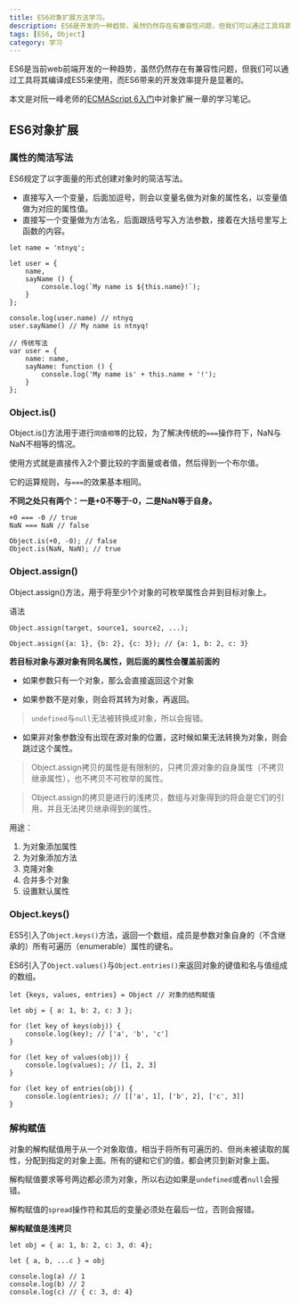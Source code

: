 ```yaml
---
title: ES6对象扩展方法学习。
description: ES6是开发的一种趋势，虽然仍然存在有兼容性问题，但我们可以通过工具将其编译成ES5来使用，而ES6带来的开发效率提升是显著的。
tags: [ES6, Object]
category: 学习
---
```


ES6是当前web前端开发的一种趋势，虽然仍然存在有兼容性问题，但我们可以通过工具将其编译成ES5来使用，而ES6带来的开发效率提升是显著的。<!-- more -->

本文是对阮一峰老师的[ECMAScript 6入门](https://github.com/ruanyf/es6tutorial/blob/gh-pages/docs/object.md)中对象扩展一章的学习笔记。

## ES6对象扩展

### 属性的简洁写法

ES6规定了以字面量的形式创建对象时的简洁写法。

- 直接写入一个变量，后面加逗号，则会以变量名做为对象的属性名，以变量值做为对应的属性值。
- 直接写一个变量做为方法名，后面跟括号写入方法参数，接着在大括号里写上函数的内容。

```
let name = 'ntnyq';

let user = {
    name,
    sayName () {
        console.log(`My name is ${this.name}!`);
    }
};

console.log(user.name) // ntnyq
user.sayName() // My name is ntnyq!

// 传统写法
var user = {
    name: name,
    sayName: function () {
        console.log('My name is' + this.name + '!');
    }
};
```

### Object.is()

Object.is()方法用于进行`同值相等`的比较，为了解决传统的`===`操作符下，NaN与NaN不相等的情况。

使用方式就是直接传入2个要比较的字面量或者值，然后得到一个布尔值。

它的运算规则，与`===`的效果基本相同。

**不同之处只有两个：一是+0不等于-0，二是NaN等于自身。**

```
+0 === -0 // true
NaN === NaN // false

Object.is(+0, -0); // false
Object.is(NaN, NaN); // true
```

### Object.assign()

Object.assign()方法，用于将至少1个对象的可枚举属性合并到目标对象上。

语法

```
Object.assign(target, source1, source2, ...);

Object.assign({a: 1}, {b: 2}, {c: 3}); // {a: 1, b: 2, c: 3}
```

**若目标对象与源对象有同名属性，则后面的属性会覆盖前面的**

- 如果参数只有一个对象，那么会直接返回这个对象

- 如果参数不是对象，则会将其转为对象，再返回。

> `undefined`与`null`无法被转换成对象，所以会报错。

- 如果非对象参数没有出现在源对象的位置，这时候如果无法转换为对象，则会跳过这个属性。

> Object.assign拷贝的属性是有限制的，只拷贝源对象的自身属性（不拷贝继承属性），也不拷贝不可枚举的属性。

> Object.assign的拷贝是进行的浅拷贝，数组与对象得到的将会是它们的引用，并且无法拷贝继承得到的属性。

用途：

1. 为对象添加属性
2. 为对象添加方法
3. 克隆对象
4. 合并多个对象
5. 设置默认属性

### Object.keys()

ES5引入了`Object.keys()`方法，返回一个数组，成员是参数对象自身的（不含继承的）所有可遍历（enumerable）属性的键名。

ES6引入了`Object.values()`与`Object.entries()`来返回对象的键值和名与值组成的数组。

```
let {keys, values, entries} = Object // 对象的结构赋值

let obj = { a: 1, b: 2, c: 3 };

for (let key of keys(obj)) {
    console.log(key); // ['a', 'b', 'c']
}

for (let key of values(obj)) {
    console.log(values); // [1, 2, 3]
}

for (let key of entries(obj)) {
    console.log(entries); // [['a', 1], ['b', 2], ['c', 3]]
}
```


### 解构赋值

对象的解构赋值用于从一个对象取值，相当于将所有可遍历的、但尚未被读取的属性，分配到指定的对象上面。所有的键和它们的值，都会拷贝到新对象上面。

解构赋值要求等号两边都必须为对象，所以右边如果是`undefined`或者`null`会报错。

解构赋值的`spread`操作符和其后的变量必须处在最后一位，否则会报错。

**解构赋值是浅拷贝**

```
let obj = { a: 1, b: 2, c: 3, d: 4};

let { a, b, ...c } = obj

console.log(a) // 1
console.log(b) // 2
console.log(c) // { c: 3, d: 4}
```

